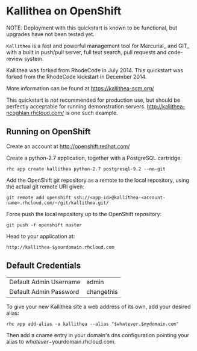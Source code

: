Kallithea on OpenShift
=========================

NOTE: Deployment with this quickstart is known to be functional, but upgrades have not been tested yet.

``Kallithea`` is a fast and powerful management tool for Mercurial_ and GIT_
with a built in push/pull server, full text search, pull requests and
code-review system.

Kallithea was forked from RhodeCode in July 2014. This quickstart was forked from the RhodeCode kickstart in December 2014.

More information can be found at https://kallithea-scm.org/

This quickstart is *not* recommended for production use, but should be perfectly acceptable for running demonstration servers. http://kallithea-ncoghlan.rhcloud.com/ is one such example.

Running on OpenShift
--------------------

Create an account at http://openshift.redhat.com/

Create a python-2.7 application, together with a PostgreSQL cartridge:

    rhc app create kallithea python-2.7 postgresql-9.2 --no-git

Add the OpenShift git repository as a remote to the local repository, using the actual git remote URI given:

    git remote add openshift ssh://<app-id>@kallithea-<account-name>.rhcloud.com/~/git/kallithea.git/

Force push the local repository up to the OpenShift repository:

    git push -f openshift master

Head to your application at:

    http://kallithea-$yourdomain.rhcloud.com

Default Credentials
-------------------

<table>
<tr><td>Default Admin Username</td><td>admin</td></tr>
<tr><td>Default Admin Password</td><td>changethis</td></tr>
</table>

To give your new Kallithea site a web address of its own, add your desired alias:

    rhc app add-alias -a kallithea --alias "$whatever.$mydomain.com"

Then add a cname entry in your domain's dns configuration pointing your alias to $whatever-$yourdomain.rhcloud.com.

